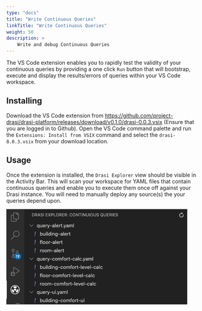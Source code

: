 ```yaml
---
type: "docs"
title: "Write Continuous Queries"
linkTitle: "Write Continuous Queries"
weight: 50
description: >
    Write and debug Continuous Queries
---
```


The VS Code extension enables you to rapidly test the validity of your continuous queries by providing a one click `Run` button that will bootstrap, execute and display the results/errors of queries within your VS Code workspace.

## Installing

Download the VS Code extension from https://github.com/project-drasi/drasi-platform/releases/download/v0.1.0/drasi-0.0.3.vsix (Ensure that you are logged in to Github). 
Open the VS Code command palette and run the `Extensions: Install from VSIX` command and select the `drasi-0.0.3.vsix` from your download location.

## Usage

Once the extension is installed, the `Drasi Explorer` view should be visible in the Activity Bar.  This will scan your workspace for YAML files that contain continuous queries and enable you to execute them once off against your Drasi instance.  You will need to manually deploy any source(s) the your queries depend upon.

![Drasi Explorer](drasi-explorer.png)